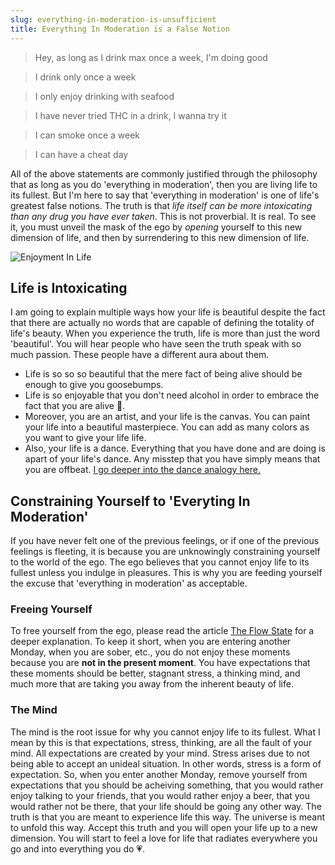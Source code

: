```yaml
---
slug: everything-in-moderation-is-unsufficient
title: Everything In Moderation is a False Notion
---
```


> Hey, as long as I drink max once a week, I'm doing good

> I drink only once a week

> I only enjoy drinking with seafood

> I have never tried THC in a drink, I wanna try it

> I can smoke once a week

> I can have a cheat day

All of the above statements are commonly justified through the philosophy that as long as you do 'everything in moderation', then you are living life to its fullest. But I'm here to say that 'everything in moderation' is one of life's greatest false notions. The truth is that _life itself can be more intoxicating than any drug you have ever taken_. This is not proverbial. It is real. To see it, you must unveil the mask of the ego by _opening_ yourself to this new dimension of life, and then by surrendering to this new dimension of life.

![Enjoyment In Life](/img/enjoyment-in-life.png)

## Life is Intoxicating

I am going to explain multiple ways how your life is beautiful despite the fact that there are actually no words that are capable of defining the totality of life's beauty. When you experience the truth, life is more than just the word 'beautiful'. You will hear people who have seen the truth speak with so much passion. These people have a different aura about them.

- Life is so so so beautiful that the mere fact of being alive should be enough to give you goosebumps.
- Life is so enjoyable that you don't need alcohol in order to embrace the fact that you are alive 🥹.
- Moreover, you are an artist, and your life is the canvas. You can paint your life into a beautiful masterpiece. You can add as many colors as you want to give your life life.
- Also, your life is a dance. Everything that you have done and are doing is apart of your life's dance. Any misstep that you have simply means that you are offbeat. [I go deeper into the dance analogy here.](./your-life-is-a-dance.md)

## Constraining Yourself to 'Everyting In Moderation'

If you have never felt one of the previous feelings, or if one of the previous feelings is fleeting, it is because you are unknowingly constraining yourself to the world of the ego. The ego believes that you cannot enjoy life to its fullest unless you indulge in pleasures. This is why you are feeding yourself the excuse that 'everything in moderation' as acceptable.

### Freeing Yourself

To free yourself from the ego, please read the article [The Flow State](./flow.md) for a deeper explanation. To keep it short, when you are entering another Monday, when you are sober, etc., you do not enjoy these moments because you are **not in the present moment**. You have expectations that these moments should be better, stagnant stress, a thinking mind, and much more that are taking you away from the inherent beauty of life.

### The Mind

The mind is the root issue for why you cannot enjoy life to its fullest. What I mean by this is that expectations, stress, thinking, are all the fault of your mind. All expectations are created by your mind. Stress arises due to not being able to accept an unideal situation. In other words, stress is a form of expectation. So, when you enter another Monday, remove yourself from expectations that you should be acheiving something, that you would rather enjoy talking to your friends, that you would rather enjoy a beer, that you would rather not be there, that your life should be going any other way. The truth is that you are meant to experience life this way. The universe is meant to unfold this way. Accept this truth and you will open your life up to a new dimension. You will start to feel a love for life that radiates everywhere you go and into everything you do 💗.

